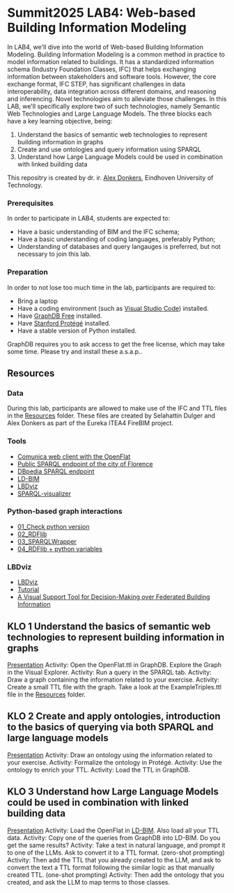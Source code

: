 # Summit2025 LAB4: Web-based Building Information Modeling
In LAB4, we'll dive into the world of Web-based Building Information Modeling.
Building Information Modeling is a common method in practice to model information related to buildings. It has a standardized information schema (Industry Foundation Classes, IFC) that helps exchanging information between stakeholders and software tools. However, the core exchange format, IFC STEP, has significant challenges in data interoperability, data integration across different domains, and reasoning and inferencing. 
Novel technologies aim to alleviate those challenges. In this LAB, we'll specifically explore two of such technologies, namely Semantic Web Technologies and Large Language Models. The three blocks each have a key learning objective, being:
1. Understand the basics of semantic web technologies to represent building information in graphs
2. Create and use ontologies and query information using SPARQL
3. Understand how Large Language Models could be used in combination with linked building data

This repositry is created by dr. ir. [Alex Donkers](https://research.tue.nl/nl/persons/alex-ja-donkers), Eindhoven University of Technology. 

### Prerequisites
In order to participate in LAB4, students are expected to:
- Have a basic understanding of BIM and the IFC schema;
- Have a basic understanding of coding languages, preferably Python;
- Understanding of databases and query langauges is preferred, but not necessary to join this lab.

### Preparation
In order to not lose too much time in the lab, participants are required to:
- Bring a laptop
- Have a coding environment (such as [Visual Studio Code](https://code.visualstudio.com/)) installed.
- Have [GraphDB Free](https://www.ontotext.com/products/graphdb/?utm_source=adwords&utm_medium=ppc&utm_term=graphdb%20free&utm_campaign=Search+Graphdb&hsa_cam=21938209598&hsa_mt=b&hsa_ver=3&hsa_src=g&hsa_ad=722528532177&hsa_net=adwords&hsa_tgt=kwd-806325731642&hsa_acc=9129462532&hsa_grp=173328703560&hsa_kw=graphdb%20free&gad_source=1&gclid=Cj0KCQjwhYS_BhD2ARIsAJTMMQYrKYlW3LJW0IfwP_Kufg4AglDrVz1r--V3KVZ47ls9aDSyApivGuAaAiqjEALw_wcB) installed.
- Have [Stanford Protégé](https://protege.stanford.edu/software.php#desktop-protege) installed.
- Have a stable version of Python installed. 

GraphDB requires you to ask access to get the free license, which may take some time. Please try and install these a.s.a.p..

## Resources

### Data
During this lab, participants are allowed to make use of the IFC and TTL files in the [Resources](https://github.com/AlexDonkers/Summit2025/tree/main/LAB4_Web-based%20Building%20Information%20Modeling/Resources) folder. These files are created by Selahattin Dulger and Alex Donkers as part of the Eureka ITEA4 FireBIM project.

### Tools
- [Comunica web client with the OpenFlat](https://query.comunica.dev/#datasources=https%3A%2F%2Fraw.githubusercontent.com%2FAlexDonkers%2Fofo%2Fmain%2FSWJ_Resources%2FOpenFlat%2FOpenFlat_Donkers.ttl&query=PREFIX%20bot%3A%20%3Chttps%3A%2F%2Fw3id.org%2Fbot%23%3E%0Aselect%20*%20where%20%7B%0A%20%20%20%20%3Fs%20%3Fp%20bot%3ABuilding%20.%0A%7D%20limit%20100)
- [Public SPARQL endpoint of the city of Florence](https://opendata.comune.fi.it/content/sparql)
- [DBpedia SPARQL endpoint](https://dbpedia.org/sparql)
- [LD-BIM](https://ld-bim.web.app/)
- [LBDviz](https://alexdonkers.github.io/LBDviz/dist/)
- [SPARQL-visualizer](https://madsholten.github.io/sparql-visualizer/)

### Python-based graph interactions
- [01_Check python version](https://colab.research.google.com/github/AlexDonkers/RUB-IIB-Workshops-2024/blob/main/01_CheckPythonInstallation.ipynb)
- [02_RDFlib](https://colab.research.google.com/github/AlexDonkers/RUB-IIB-Workshops-2024/blob/main/02_RDFlib.ipynb)
- [03_SPARQLWrapper](https://colab.research.google.com/github/AlexDonkers/RUB-IIB-Workshops-2024/blob/main/03_SPARQLWrapper.ipynb)
- [04_RDFlib + python variables](https://colab.research.google.com/github/AlexDonkers/RUB-IIB-Workshops-2024/blob/main/04_RDFlib-plus-python-variables.ipynb)

### LBDviz
- [LBDviz](https://alexdonkers.github.io/LBDviz/dist/)
- [Tutorial](https://github.com/AlexDonkers/Frontends-and-LBD/)
- [A Visual Support Tool for Decision-Making over Federated Building Information](https://link.springer.com/chapter/10.1007/978-3-031-37189-9_32)

## KLO 1 Understand the basics of semantic web technologies to represent building information in graphs
[Presentation](https://github.com/AlexDonkers/Summit2025/raw/refs/heads/main/LAB4_Web-based%20Building%20Information%20Modeling/Presentation.pptx)
Activity: Open the OpenFlat.ttl in GraphDB. Explore the Graph in the Visual Explorer.
Activity: Run a query in the SPARQL tab.
Activity: Draw a graph containing the information related to your exercise. 
Activity: Create a small TTL file with the graph. Take a look at the ExampleTriples.ttl file in the [Resources](https://github.com/AlexDonkers/Summit2025/tree/main/LAB4_Web-based%20Building%20Information%20Modeling/Resources) folder.

## KLO 2 Create and apply ontologies, introduction to the basics of querying via both SPARQL and large language models 
[Presentation](https://github.com/AlexDonkers/Summit2025/raw/refs/heads/main/LAB4_Web-based%20Building%20Information%20Modeling/Presentation.pptx)
Activity: Draw an ontology using the information related to your exercise.
Activity: Formalize the ontology in Protégé. 
Activity: Use the ontology to enrich your TTL. 
Activity: Load the TTL in GraphDB. 

## KLO 3 Understand how Large Language Models could be used in combination with linked building data
[Presentation](https://github.com/AlexDonkers/Summit2025/raw/refs/heads/main/LAB4_Web-based%20Building%20Information%20Modeling/Presentation.pptx)
Activity: Load the OpenFlat in [LD-BIM](https://ld-bim.web.app/). Also load all your TTL data. 
Activity: Copy one of the queries from GraphDB into LD-BIM. Do you get the same results?
Activity: Take a text in natural language, and prompt it to one of the LLMs. Ask to convert it to a TTL format. (zero-shot prompting)
Activity: Then add the TTL that you already created to the LLM, and ask to convert the text a TTL format following the similar logic as that manually created TTL. (one-shot prompting)
Activity: Then add the ontology that you created, and ask the LLM to map terms to those classes.


